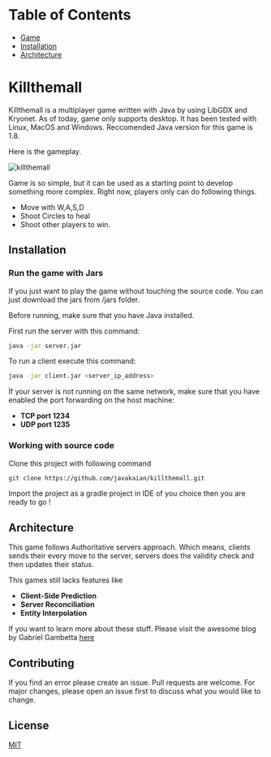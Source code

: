 # Table of Contents

* [Game](#killthemall)
* [Installation](#installation)
* [Architecture](#architecture)


# Killthemall

Killthemall is a multiplayer game written with Java by using LibGDX and Kryonet. As of today, game only supports desktop. It has been tested with Linux, MacOS and Windows. Reccomended Java version for this game is 1.8.

Here is the gameplay.

![killthemall](https://user-images.githubusercontent.com/6486180/112219522-2a41a580-8c36-11eb-94f8-d14932747d5a.gif)

Game is so simple, but it can be used as a starting point to develop something more complex. Right now, players only can do following things.
- Move with W,A,S,D
- Shoot Circles to heal
- Shoot other players to win.


## Installation

### Run the game with Jars

If you just want to play the game without touching the source code. You can just download the jars from /jars folder.

Before running, make sure that you have Java installed.

First run the server with this command:

```bash
java -jar server.jar
```
To run a client execute this command:

```bash
java -jar client.jar <server_ip_address>
```
İf your server is not running on the same network, make sure that you have enabled the port forwarding on the host machine:
- **TCP port 1234**
- **UDP port 1235**

### Working with source code

Clone this project with following command

```bash
git clone https://github.com/javakaian/killthemall.git
```
Import the project as a gradle project in IDE of you choice then you are ready to go !


## Architecture

This game follows Authoritative servers approach. Which means, clients sends their every move to the server, servers does the validity check and then updates their status.


This games still lacks features like

- **Client-Side Prediction**
- **Server Reconciliation**
- **Entity Interpolation**

If you want to learn more about these stuff. Please visit the awesome blog by Gabriel Gambetta [here](https://www.gabrielgambetta.com/client-side-prediction-server-reconciliation.html)




## Contributing

If you find an error please create an issue. Pull requests are welcome. For major changes, please open an issue first to discuss what you would like to change.


## License
[MIT](https://choosealicense.com/licenses/mit/)


